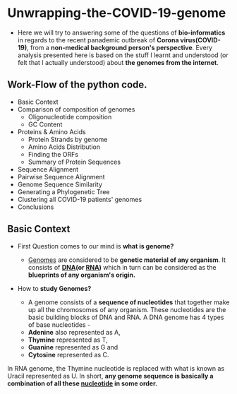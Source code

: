 # Unwrapping-the-COVID-19-genome

- Here we will try to answering some of the questions of **bio-informatics** in regards to the recent panademic outbreak of **Corona virus(COVID-19)**, from a **non-medical background person's perspective**. 
Every analysis presented here is based on the stuff I learnt and understood (or felt that I actually understood) about **the genomes from the internet**.

## Work-Flow of the python code.
- Basic Context
- Comparison of composition of genomes
  - Oligonucleotide composition
  - GC Content
- Proteins & Amino Acids
  - Protein Strands by genome 
  - Amino Acids Distribution
  - Finding the ORFs
  - Summary of Protein Sequences
- Sequence Alignment
- Pairwise Sequence Alignment
- Genome Sequence Similarity
- Generating a Phylogenetic Tree
- Clustering all COVID-19 patients' genomes
- Conclusions

## Basic Context

- First Question comes to our mind is **what is genome?**
  - [Genomes](https://en.wikipedia.org/wiki/Genome) are considered to be **genetic material of any organism**. It consists of **[DNA](https://en.wikipedia.org/wiki/DNA)(or [RNA](https://en.wikipedia.org/wiki/RNA))** which in turn can be considered as the **blueprints of any organism's origin.**

- How to **study Genomes?**
  - A genome consists of a **sequence of nucleotides** that together make up all the chromosomes of any organism. These nucleotides are the basic building blocks of DNA and RNA. A DNA genome has 4 types of base nucleotides -
  - **Adenine** also represented as A,
  - **Thymine** represented as T,
  - **Guanine** represented as G and
  - **Cytosine** represented as C.
  
In RNA genome, the Thymine nucleotide is replaced with what is known as Uracil represented as U.
In short, **any genome sequence is basically a combination of all these [nucleotide](https://en.wikipedia.org/wiki/Nucleotide) in some order.**
